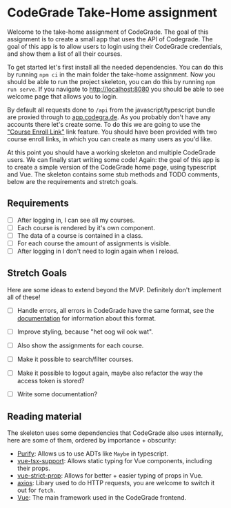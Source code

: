 # CodeGrade Take-Home assignment

Welcome to the take-home assignment of CodeGrade. The goal of this assignment is
to create a small app that uses the API of Codegrade. The goal of this app is to
allow users to login using their CodeGrade credentials, and show them a list of
all their courses.

To get started let's first install all the needed dependencies. You can do this
by running `npm ci` in the main folder the take-home assignment. Now you should
be able to run the project skeleton, you can do this by running `npm run
serve`. If you navigate to [http://localhost:8080]([http://localhost:8080]) you
should be able to see welcome page that allows you to login.

By default all requests done to `/api` from the javascript/typescript bundle are
proxied through to [app.codegra.de](http://app.codegra.de). As you probably
don't have any accounts there let's create some. To do this we are going to use
the ["Course Enroll Link"](https://help.codegrade.com/user-reference/courses-general/members#course-enroll-links)
link feature. You should have been provided with two course enroll links, in
which you can create as many users as you'd like.

At this point you should have a working skeleton and multiple CodeGrade
users. We can finally start writing some code! Again: the goal of this app is to
create a simple version of the CodeGrade home page, using typescript and
Vue. The skeleton contains some stub methods and TODO comments, below are the
requirements and stretch goals.

## Requirements
- [ ] After logging in, I can see all my courses.
- [ ] Each course is rendered by it's own component.
- [ ] The data of a course is contained in a class.
- [ ] For each course the amount of assignments is visible.
- [ ] After logging in I don't need to login again when I reload.

## Stretch Goals
Here are some ideas to extend beyond the MVP. Definitely don't implement all of
these!

- [ ] Handle errors, all errors in CodeGrade have the same format, see the
      [documentation](docs.codegra.de/api) for information about this format.
- [ ] Improve styling, because "het oog wil ook wat".
- [ ] Also show the assignments for each course.
- [ ] Make it possible to search/filter courses.
- [ ] Make it possible to logout again, maybe also refactor the way the access
      token is stored?
- [ ] Write some documentation?



## Reading material
The skeleton uses some dependencies that CodeGrade also uses internally, here
are some of them, ordered by importance + obscurity:

- [Purify](https://gigobyte.github.io/purify/): Allows us to use ADTs like
  `Maybe` in typescript.
- [vue-tsx-support](https://github.com/wonderful-panda/vue-tsx-support): Allows
  static typing for Vue components, including their props.
- [vue-strict-prop](https://github.com/wonderful-panda/vue-strict-prop): Allows
  for better + easier typing of props in Vue.
- [axios](https://github.com/axios/axios): Libary used to do HTTP requests, you
  are welcome to switch it out for `fetch`.
- [Vue](https://vuejs.org/): The main framework used in the CodeGrade frontend.
